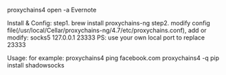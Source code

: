 proxychains4 open -a Evernote



Install & Config:
step1. brew install proxychains-ng
step2. modify config file(/usr/local/Cellar/proxychains-ng/4.7/etc/proxychains.conf), add or modify: socks5 127.0.0.1 23333
PS: use your own local port to replace 23333

Usage:
for example:
proxychains4 ping facebook.com
proxychains4 -q pip install shadowsocks
